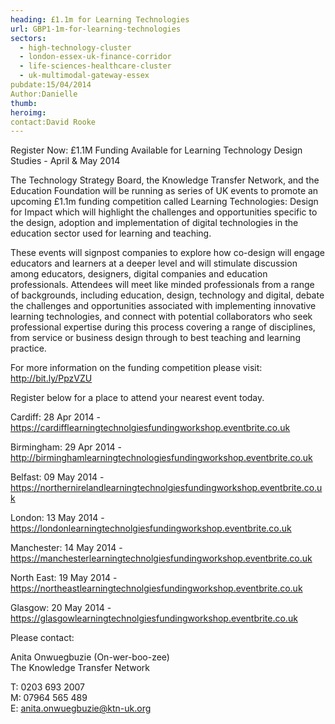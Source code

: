 ```yaml
---
heading: £1.1m for Learning Technologies
url: GBP1-1m-for-learning-technologies
sectors:
  - high-technology-cluster
  - london-essex-uk-finance-corridor
  - life-sciences-healthcare-cluster
  - uk-multimodal-gateway-essex 
pubdate:15/04/2014
Author:Danielle
thumb:
heroimg:
contact:David Rooke
---
```

<p>Register Now: £1.1M Funding Available for Learning Technology Design Studies - April &amp; May 2014</p><p>The Technology Strategy Board, the Knowledge Transfer Network, and the Education Foundation will be running as series of UK events to promote an upcoming £1.1m funding competition called Learning Technologies: Design for Impact which will highlight the challenges and opportunities specific to the design, adoption and implementation of digital technologies in the education sector used for learning and teaching.</p><p>These events will signpost companies to explore how co-design will engage educators and learners at a deeper level and will stimulate discussion among educators, designers, digital companies and education professionals. Attendees will meet like minded professionals from a range of backgrounds, including education, design, technology and digital, debate the challenges and opportunities associated with implementing innovative learning technologies, and connect with potential collaborators who seek professional expertise during this process covering a range of disciplines, from service or business design through to best teaching and learning practice.</p><p>For more information on the funding competition please visit: <a href='http://bit.ly/PpzVZU'>http://bit.ly/PpzVZU</a></p><p>Register below for a place to attend your nearest event today.</p><p>Cardiff: 28 Apr 2014 - <a href='https://cardifflearningtechnolgiesfundingworkshop.eventbrite.co.uk'>https://cardifflearningtechnolgiesfundingworkshop.eventbrite.co.uk</a></p><p>Birmingham: 29 Apr 2014 - <a href='http://birminghamlearningtechnologiesfundingworkshop.eventbrite.co.uk'>http://birminghamlearningtechnologiesfundingworkshop.eventbrite.co.uk</a></p><p>Belfast: 09 May 2014 - <a href='https://northernirelandlearningtechnolgiesfundingworkshop.eventbrite.co.uk'>https://northernirelandlearningtechnolgiesfundingworkshop.eventbrite.co.uk</a></p><p>London: 13 May 2014 - <a href='https://londonlearningtechnolgiesfundingworkshop.eventbrite.co.uk'>https://londonlearningtechnolgiesfundingworkshop.eventbrite.co.uk</a></p><p>Manchester: 14 May 2014 - <a href='https://manchesterlearningtechnolgiesfundingworkshop.eventbrite.co.uk'>https://manchesterlearningtechnolgiesfundingworkshop.eventbrite.co.uk</a></p><p>North East: 19 May 2014 - <a href='https://northeastlearningtechnolgiesfundingworkshop.eventbrite.co.uk'>https://northeastlearningtechnolgiesfundingworkshop.eventbrite.co.uk</a></p><p>Glasgow: 20 May 2014 - <a href='https://glasgowlearningtechnolgiesfundingworkshop.eventbrite.co.uk'>https://glasgowlearningtechnolgiesfundingworkshop.eventbrite.co.uk</a></p><p>Please contact:</p><p>Anita Onwuegbuzie (On-wer-boo-zee)<br/>The Knowledge Transfer Network</p><p>T: 0203 693 2007<br/>M: 07964 565 489<br/>E: <a href='mailto:anita.onwuegbuzie@ktn-uk.org'>anita.onwuegbuzie@ktn-uk.org</a></p>